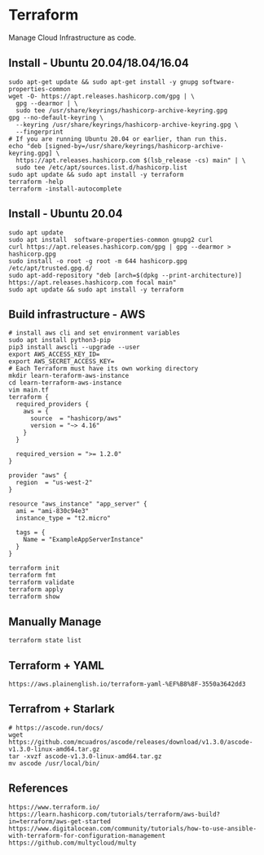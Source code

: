 Terraform
=====

Manage Cloud Infrastructure as code. 

Install - Ubuntu 20.04/18.04/16.04
---------------------------

    sudo apt-get update && sudo apt-get install -y gnupg software-properties-common
    wget -O- https://apt.releases.hashicorp.com/gpg | \
      gpg --dearmor | \
      sudo tee /usr/share/keyrings/hashicorp-archive-keyring.gpg
    gpg --no-default-keyring \
      --keyring /usr/share/keyrings/hashicorp-archive-keyring.gpg \
      --fingerprint
    # If you are running Ubuntu 20.04 or earlier, than run this. 
    echo "deb [signed-by=/usr/share/keyrings/hashicorp-archive-keyring.gpg] \
      https://apt.releases.hashicorp.com $(lsb_release -cs) main" | \
      sudo tee /etc/apt/sources.list.d/hashicorp.list
    sudo apt update && sudo apt install -y terraform
    terraform -help
    terraform -install-autocomplete

Install - Ubuntu 20.04
-----------------------

    sudo apt update
    sudo apt install  software-properties-common gnupg2 curl
    curl https://apt.releases.hashicorp.com/gpg | gpg --dearmor > hashicorp.gpg
    sudo install -o root -g root -m 644 hashicorp.gpg /etc/apt/trusted.gpg.d/
    sudo apt-add-repository "deb [arch=$(dpkg --print-architecture)] https://apt.releases.hashicorp.com focal main"
    sudo apt update && sudo apt install -y terraform

Build infrastructure - AWS
--------------------------

    # install aws cli and set environment variables
    sudo apt install python3-pip
    pip3 install awscli --upgrade --user
    export AWS_ACCESS_KEY_ID=
    export AWS_SECRET_ACCESS_KEY=
    # Each Terraform must have its own working directory
    mkdir learn-teraform-aws-instance
    cd learn-terraform-aws-instance
    vim main.tf
    terraform {
      required_providers {
        aws = {
          source  = "hashicorp/aws"
          version = "~> 4.16"
        }
      }

      required_version = ">= 1.2.0"
    }

    provider "aws" {
      region  = "us-west-2"
    }

    resource "aws_instance" "app_server" {
      ami = "ami-830c94e3"
      instance_type = "t2.micro"

      tags = {
        Name = "ExampleAppServerInstance"
      }
    }
    
    terraform init
    terraform fmt
    terraform validate
    terraform apply
    terraform show

Manually Manage
---------------

    terraform state list

Terraform + YAML
----------------

    https://aws.plainenglish.io/terraform-yaml-%EF%B8%8F-3550a3642dd3

Terrafrom + Starlark
---------------------

    # https://ascode.run/docs/
    wget https://github.com/mcuadros/ascode/releases/download/v1.3.0/ascode-v1.3.0-linux-amd64.tar.gz
    tar -xvzf ascode-v1.3.0-linux-amd64.tar.gz
    mv ascode /usr/local/bin/

References
----------

    https://www.terraform.io/
    https://learn.hashicorp.com/tutorials/terraform/aws-build?in=terraform/aws-get-started
    https://www.digitalocean.com/community/tutorials/how-to-use-ansible-with-terraform-for-configuration-management
    https://github.com/multycloud/multy